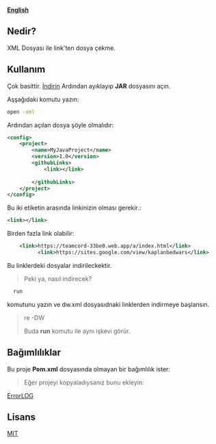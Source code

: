 **[English](https://github.com/KaplanBedwars/GitDW_/blob/main/readmee.md)**



## Nedir?

XML Dosyası ile link'ten dosya çekme.


## Kullanım

Çok basittir. [İndirin](https://github.com/KaplanBedwars/GitDW_/releases/tag/v.1.0.1ALPHA) Ardından ayıklayıp **JAR** dosyasını açın.

Aşşağıdaki komutu yazın:

```cmd
open -xml 
```
Ardından açılan dosya şöyle olmalıdır:

```xml
<config>
    <project>
        <name>MyJavaProject</name>
        <version>1.0</version>
        <githubLinks>
            <link></link>
            
        </githubLinks>
    </project>
</config>

```
Bu iki etiketin arasında linkinizin olması gerekir.:
```xml
<link></link> 
```
  Birden fazla link olabilir:
  ```xml
      <link>https://teamcord-33be0.web.app/a/index.html</link>
            <link>https://sites.google.com/view/kaplanbedwars</link>

```

Bu linklerdeki dosyalar indirileckektir.
>Peki ya, nasıl indirecek?
```cmd
  run

```

komutunu yazın ve dw.xml dosyasıdnaki linklerden indirmeye başlansın.


>re -DW 
>
> Buda **run** komutu ile aynı işkevi görür.
>
>
## Bağımlılıklar

Bu proje **Pom.xml** dosyasında olmayan bir bağımlılık ister:
>Eğer projeyi kopyaladıysanız bunu ekleyin:

[ErrorLOG](https://github.com/KaplanBedwars/Better-error-message)

  
## Lisans

[MIT](https://choosealicense.com/licenses/mit/)

  
